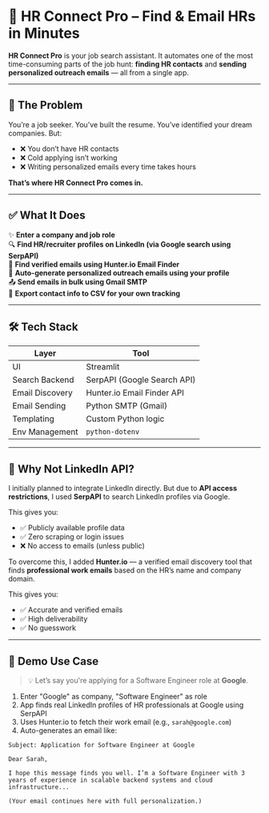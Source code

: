 # 📨 HR Connect Pro – Find & Email HRs in Minutes

**HR Connect Pro** is your job search assistant. It automates one of the most time-consuming parts of the job hunt: **finding HR contacts** and **sending personalized outreach emails** — all from a single app.

---

## 🚨 The Problem

You’re a job seeker. You’ve built the resume. You’ve identified your dream companies. But:

- ❌ You don’t have HR contacts  
- ❌ Cold applying isn’t working  
- ❌ Writing personalized emails every time takes hours  

**That’s where HR Connect Pro comes in.**

---

## ✅ What It Does

✨ **Enter a company and job role**  
🔍 **Find HR/recruiter profiles on LinkedIn (via Google search using SerpAPI)**  
📧 **Find verified emails using Hunter.io Email Finder**  
📩 **Auto-generate personalized outreach emails using your profile**  
📤 **Send emails in bulk using Gmail SMTP**  
📁 **Export contact info to CSV for your own tracking**

---

## 🛠 Tech Stack

| Layer            | Tool                         |
|------------------|------------------------------|
| UI               | Streamlit                    |
| Search Backend   | SerpAPI (Google Search API)  |
| Email Discovery  | Hunter.io Email Finder API   |
| Email Sending    | Python SMTP (Gmail)          |
| Templating       | Custom Python logic          |
| Env Management   | `python-dotenv`              |

---

## 🔐 Why Not LinkedIn API?

I initially planned to integrate LinkedIn directly. But due to **API access restrictions**, I used **SerpAPI** to search LinkedIn profiles via Google.

This gives you:  
- ✅ Publicly available profile data  
- ✅ Zero scraping or login issues  
- ❌ No access to emails (unless public)

To overcome this, I added **Hunter.io** — a verified email discovery tool that finds **professional work emails** based on the HR’s name and company domain.

This gives you:  
- ✅ Accurate and verified emails  
- ✅ High deliverability  
- ✅ No guesswork

---

## 🧪 Demo Use Case

> 💡 Let’s say you're applying for a Software Engineer role at **Google**.

1. Enter "Google" as company, "Software Engineer" as role  
2. App finds real LinkedIn profiles of HR professionals at Google using SerpAPI  
3. Uses Hunter.io to fetch their work email (e.g., `sarah@google.com`)  
4. Auto-generates an email like:

```text
Subject: Application for Software Engineer at Google

Dear Sarah,

I hope this message finds you well. I’m a Software Engineer with 3 years of experience in scalable backend systems and cloud infrastructure...

(Your email continues here with full personalization.)
